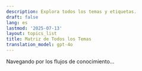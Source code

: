 ```yaml
---
description: Explora todos los temas y etiquetas.
draft: false
lang: es
lastmod: '2025-07-13'
layout: topics_list
title: Matriz de Todos los Temas
translation_model: gpt-4o
---
```


Navegando por los flujos de conocimiento...